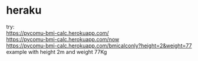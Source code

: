 # heraku
try:<br>
https://pycomu-bmi-calc.herokuapp.com/<br>
https://pycomu-bmi-calc.herokuapp.com/now<br>
https://pycomu-bmi-calc.herokuapp.com/bmicalconly?height=2&weight=77 example with height 2m and weight 77Kg<br>
